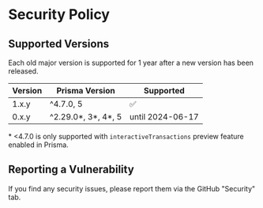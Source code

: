 # Security Policy

## Supported Versions

Each old major version is supported for 1 year after a new version has been released.

| Version | Prisma Version                  | Supported          |
| ------- | ------------------------------- | ------------------ |
| 1.x.y   | ^4.7.0, 5                       | :white_check_mark: |
| 0.x.y   | ^2.29.0\*, 3\*, 4\*, 5 | until 2024-06-17   |

\* <4.7.0 is only supported with `interactiveTransactions` preview feature enabled in Prisma.

## Reporting a Vulnerability

If you find any security issues, please report them via the GitHub "Security" tab.
